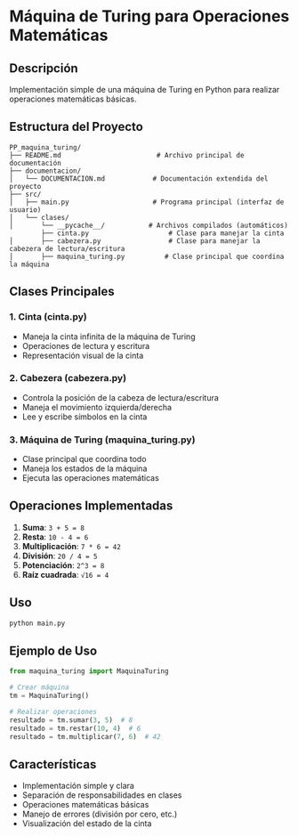 # Máquina de Turing para Operaciones Matemáticas

## Descripción
Implementación simple de una máquina de Turing en Python para realizar operaciones matemáticas básicas.

## Estructura del Proyecto

```plaintext
PP_maquina_turing/
├── README.md                        # Archivo principal de documentación
├── documentacion/
│   └── DOCUMENTACION.md            # Documentación extendida del proyecto
├── src/
│   ├── main.py                     # Programa principal (interfaz de usuario)
│   └── clases/
│       └── __pycache__/           # Archivos compilados (automáticos)
        ├── cinta.py                    # Clase para manejar la cinta
│       ├── cabezera.py                 # Clase para manejar la cabezera de lectura/escritura
│       ├── maquina_turing.py          # Clase principal que coordina la máquina

```

## Clases Principales

### 1. Cinta (cinta.py)
- Maneja la cinta infinita de la máquina de Turing
- Operaciones de lectura y escritura
- Representación visual de la cinta

### 2. Cabezera (cabezera.py)
- Controla la posición de la cabeza de lectura/escritura
- Maneja el movimiento izquierda/derecha
- Lee y escribe símbolos en la cinta

### 3. Máquina de Turing (maquina_turing.py)
- Clase principal que coordina todo
- Maneja los estados de la máquina
- Ejecuta las operaciones matemáticas

## Operaciones Implementadas

1. **Suma**: `3 + 5 = 8`
2. **Resta**: `10 - 4 = 6`
3. **Multiplicación**: `7 * 6 = 42`
4. **División**: `20 / 4 = 5`
5. **Potenciación**: `2^3 = 8`
6. **Raíz cuadrada**: `√16 = 4`

## Uso

```bash
python main.py
```

## Ejemplo de Uso

```python
from maquina_turing import MaquinaTuring

# Crear máquina
tm = MaquinaTuring()

# Realizar operaciones
resultado = tm.sumar(3, 5)  # 8
resultado = tm.restar(10, 4)  # 6
resultado = tm.multiplicar(7, 6)  # 42
```

## Características

- Implementación simple y clara
- Separación de responsabilidades en clases
- Operaciones matemáticas básicas
- Manejo de errores (división por cero, etc.)
- Visualización del estado de la cinta
